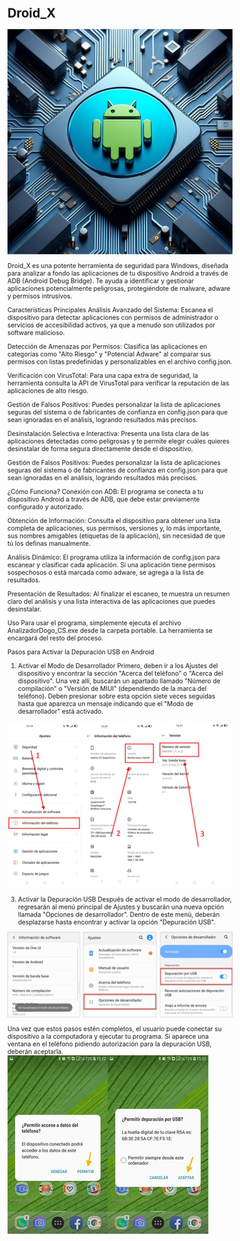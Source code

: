 # Droid_X
![image alt](https://github.com/DogoTalei/Droid_X/blob/1ef70abacd0bee5421e845155bb8d705ca282eed/9701927f7ec084996d44b7119ef3bd90.jpg)

Droid_X es una potente herramienta de seguridad para Windows, diseñada para analizar a fondo las aplicaciones de tu dispositivo Android a través de ADB (Android Debug Bridge). Te ayuda a identificar y gestionar aplicaciones potencialmente peligrosas, protegiéndote de malware, adware y permisos intrusivos.


Características Principales
Análisis Avanzado del Sistema: Escanea el dispositivo para detectar aplicaciones con permisos de administrador o servicios de accesibilidad activos, ya que a menudo son utilizados por software malicioso.

Detección de Amenazas por Permisos: Clasifica las aplicaciones en categorías como "Alto Riesgo" y "Potencial Adware" al comparar sus permisos con listas predefinidas y personalizables en el archivo config.json.

Verificación con VirusTotal: Para una capa extra de seguridad, la herramienta consulta la API de VirusTotal para verificar la reputación de las aplicaciones de alto riesgo.

Gestión de Falsos Positivos: Puedes personalizar la lista de aplicaciones seguras del sistema o de fabricantes de confianza en config.json para que sean ignoradas en el análisis, logrando resultados más precisos.

Desinstalación Selectiva e Interactiva: Presenta una lista clara de las aplicaciones detectadas como peligrosas y te permite elegir cuáles quieres desinstalar de forma segura directamente desde el dispositivo.

Gestión de Falsos Positivos: Puedes personalizar la lista de aplicaciones seguras del sistema o de fabricantes de confianza en config.json para que sean ignoradas en el análisis, logrando resultados más precisos.

¿Cómo Funciona?
Conexión con ADB: El programa se conecta a tu dispositivo Android a través de ADB, que debe estar previamente configurado y autorizado.

Obtención de Información: Consulta el dispositivo para obtener una lista completa de aplicaciones, sus permisos, versiones y, lo más importante, sus nombres amigables (etiquetas de la aplicación), sin necesidad de que tú los definas manualmente.

Análisis Dinámico: El programa utiliza la información de config.json para escanear y clasificar cada aplicación. Si una aplicación tiene permisos sospechosos o está marcada como adware, se agrega a la lista de resultados.

Presentación de Resultados: Al finalizar el escaneo, te muestra un resumen claro del análisis y una lista interactiva de las aplicaciones que puedes desinstalar.


Uso
Para usar el programa, simplemente ejecuta el archivo AnalizadorDogo_CS.exe desde la carpeta portable. La herramienta se encargará del resto del proceso.

Pasos para Activar la Depuración USB en Android

1. Activar el Modo de Desarrollador
Primero, deben ir a los Ajustes del dispositivo y encontrar la sección "Acerca del teléfono" o "Acerca del dispositivo". Una vez allí, buscarán un apartado llamado "Número de compilación" o "Versión de MIUI" (dependiendo de la marca del teléfono). Deben presionar sobre esta opción siete veces seguidas hasta que aparezca un mensaje indicando que el "Modo de desarrollador" está activado.

![image_alt](https://github.com/DogoTalei/Droid_X/blob/12faac3cdb1ea156827634fa4669a2f35f3920af/como-activar-opciones-desarrollador-movil-android-1958761.png)

3. Activar la Depuración USB
Después de activar el modo de desarrollador, regresarán al menú principal de Ajustes y buscarán una nueva opción llamada "Opciones de desarrollador". Dentro de este menú, deberán desplazarse hasta encontrar y activar la opción "Depuración USB".

![image_alt](https://github.com/DogoTalei/Droid_X/blob/7ceb0c3d94e7578f5cf2559ef12f277d4efdf0b4/samsung-activar-depuracion-usb.png)

Una vez que estos pasos estén completos, el usuario puede conectar su dispositivo a la computadora y ejecutar tu programa. Si aparece una ventana en el teléfono pidiendo autorización para la depuración USB, deberán aceptarla.
                ![image_alt](https://github.com/DogoTalei/Droid_X/blob/a89e15ac14776ca1c060a73500fe51396663c5b6/450_1000.png)
